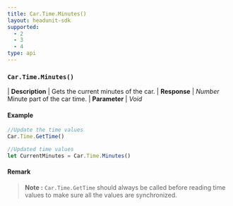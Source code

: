 ```yaml
---
title: Car.Time.Minutes()
layout: headunit-sdk
supported:
  - 2
  - 3
  - 4
type: api
---
```


### `Car.Time.Minutes()`

| **Description** | Gets the current minutes of the car.
| **Response** | *Number*  Minute part of the car time.
| **Parameter**   | *Void*

#### Example

```javascript
//Update the time values
Car.Time.GetTime()

//Updated time values
let CurrentMinutes = Car.Time.Minutes()
```
	
#### Remark

>**Note :** `Car.Time.GetTime` should always be called before reading time values to make sure all the values are synchronized.